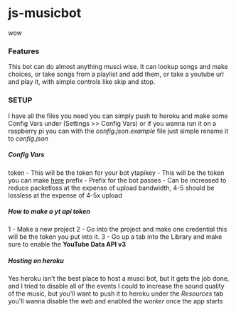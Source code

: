 # js-musicbot
wow
### Features
This bot can do almost anything musci wise.
It can lookup songs and make choices, or take songs from a playlist and add them, or take a youtube url and play it, with simple controls like skip and stop.

### SETUP
I have all the files you need you can simply push to heroku and make some Config Vars under (Settings >> Config Vars)
or if you wanna run it on a raspberry pi you can with the *config.json.example* file just simple rename it to *config.json*
##### Config Vars
token - This will be the token for your bot
ytapikey - This will be the token you can make [here](https://console.developers.google.com/?pli=1)
prefix - Prefix for the bot
passes - Can be increased to reduce packetloss at the expense of upload bandwidth, 4-5 should be lossless at the expense of 4-5x upload

##### How to make a yt api token
1 - Make a new project
2 - Go into the project and make one credential this will be the token you put into it.
3 - Go up a tab into the Library and make sure to enable the **YouTube Data API v3**

##### Hosting on heroku
Yes heroku isn't the best place to host a musci bot, but it gets the job done, and I tried to disable all of the events I could to increase the sound quality of the music, but you'll want to push it to heroku under the *Resources* tab you'll wanna disable the *web* and enabled the *worker* once the app starts
